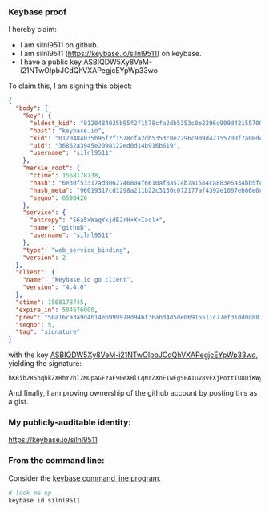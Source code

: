### Keybase proof

I hereby claim:

  * I am silnl9511 on github.
  * I am silnl9511 (https://keybase.io/silnl9511) on keybase.
  * I have a public key ASBIQDW5Xy8VeM-i21NTwOIpbJCdQhVXAPegjcEYpWp33wo

To claim this, I am signing this object:

```json
{
  "body": {
    "key": {
      "eldest_kid": "0120484035b95f2f1578cfa2db5353c0e2296c909d42155700f7a08dc118a56a77df0a",
      "host": "keybase.io",
      "kid": "0120484035b95f2f1578cfa2db5353c0e2296c909d42155700f7a08dc118a56a77df0a",
      "uid": "36862a3945e2098122ed0d14b916b619",
      "username": "silnl9511"
    },
    "merkle_root": {
      "ctime": 1568178738,
      "hash": "6e30f53317ad8062746804f6610af8a574b7a1584ca883e6a34bb5fcce777b038becd5f35fe10624d246dd0dfa0861d9cc2d22cb4c8cae94565716c7f8ef0946",
      "hash_meta": "96019317cd1298a211b22c3130c072177af4392e1007eb06e0cdf901f68dec76",
      "seqno": 6598426
    },
    "service": {
      "entropy": "S6a5xWaqYkjdE2rH+X+Iacl+",
      "name": "github",
      "username": "silnl9511"
    },
    "type": "web_service_binding",
    "version": 2
  },
  "client": {
    "name": "keybase.io go client",
    "version": "4.4.0"
  },
  "ctime": 1568178745,
  "expire_in": 504576000,
  "prev": "50a16ca3a9d4b14eb999978d946f36abd4d5de06915511c77ef31dd0d883bff8",
  "seqno": 5,
  "tag": "signature"
}
```

with the key [ASBIQDW5Xy8VeM-i21NTwOIpbJCdQhVXAPegjcEYpWp33wo](https://keybase.io/silnl9511), yielding the signature:

```
hKRib2R5hqhkZXRhY2hlZMOpaGFzaF90eXBlCqNrZXnEIwEgSEA1uV8vFXjPottTU8DiKWyQnUIVVwD3oI3BGKVqd98Kp3BheWxvYWTESpcCBcQgUKFso6nUsU65mZeNlG82q9TV3gaRVRHHfvMd0NiDv/jEIJvAPeY1I9tZP8i4hxAe0l7ChTc8EyLHOilaTtaskyD7AgHCo3NpZ8RA28Je80Br2jiIG+qhkm1GCT49iTql4MvYOh/+rAsTkE+w24dfDGNLaLrolSZggGAO/aiCpXZ8A9O3q6hndjR8BahzaWdfdHlwZSCkaGFzaIKkdHlwZQildmFsdWXEIOugilPl+Y/GqaQ7J5aOxpu6FM/bNubFDlxWt6nQ+mpLo3RhZ80CAqd2ZXJzaW9uAQ==

```

And finally, I am proving ownership of the github account by posting this as a gist.

### My publicly-auditable identity:

https://keybase.io/silnl9511

### From the command line:

Consider the [keybase command line program](https://keybase.io/download).

```bash
# look me up
keybase id silnl9511
```
